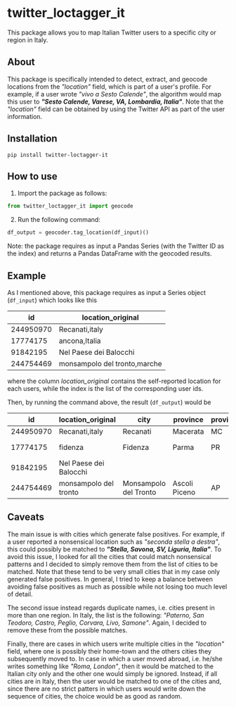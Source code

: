 # twitter_loctagger_it
 This package allows you to map Italian Twitter users to a specific city or region in Italy.
 
 ## About
 This package is specifically intended to detect, extract, and geocode locations from the *"location"* field, which is part of a user's profile. For example, if a user wrote *"vivo a Sesto Calende"*, the algorithm would map this user to ***"Sesto Calende, Varese, VA,  Lombardia, Italia"***. Note that the *"location"* field can be obtained by using the Twitter API as part of the user information.

## Installation
```
pip install twitter-loctagger-it
```

## How to use
1. Import the package as follows:
```python
from twitter_loctagger_it import geocode
```
2. Run the following command:
```python
df_output = geocoder.tag_location(df_input)()
```
Note: the package requires as input a Pandas Series (with the Twitter ID as the index) and returns a Pandas DataFrame with the geocoded results.

## Example
As I mentioned above, this package requires as input a Series object (`df_input`) which looks like this

| id        | location_original          |
|-----------|----------------------------|
|244950970  |Recanati,italy              |
|17774175	  |ancona,Italia               |
|91842195	  |Nel Paese dei Balocchi      |
|244754469  |monsampolo del tronto,marche|

where the column *location_original* contains the self-reported location for each users, while the index is the list of the corresponding user ids.

Then, by running the command above, the result (`df_output`) would be

| id        | location_original          |city                  |	province   	| province_code |	region      	| geographic_ripartition | state |
|-----------|----------------------------|----------------------|-------------|---------------|--------------|------------------------|-------|
|244950970  |Recanati,italy              |Recanati              |Macerata     | MC            |Marche        |         Centro         |Italia |                
|17774175	  |fidenza                     |Fidenza               |Parma        |PR             |Emilia-Romagna|         Nord-Est       |Italia |
|91842195	  |Nel Paese dei Balocchi      |                      |             |               |              |                        |       |
|244754469  |monsampolo del tronto       |Monsampolo del Tronto |Ascoli Piceno|AP             |Marche        |         Centro         |Italia |

## Caveats
The main issue is with cities which generate false positives. For example, if a user reported a nonsensical location such as *"seconda stella a destra"*, this could possibly be matched to ***"Stella, Savona, SV,  Liguria, Italia"***. To avoid this issue, I looked for all the cities that could match nonsensical patterns and I decided to simply remove them from the list of cities to be matched. Note that these tend to be very small cities that in my case only generated false positives. In general, I tried to keep a balance between avoiding false positives as much as possible while not losing too much level of detail.

The second issue instead regards duplicate names, i.e. cities present in more than one region. In Italy, the list is the following: *"Paterno, San Teodoro, Castro, Peglio, Corvara, Livo, Samone"*. Again, I decided to remove these from the possible matches.

Finally, there are cases in which users write multiple cities in the *"location"* field, where one is possibly their home-town and the others cities they subsequently moved to. In case in which a user moved abroad, i.e. he/she writes something like *"Roma, London"*, then it would be matched to the Italian city only and the other one would simply be ignored. Instead, if all cities are in Italy, then the user would be matched to one of the cities and, since there are no strict patters in which users would write down the sequence of cities, the choice would be as good as random.

